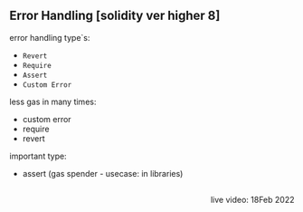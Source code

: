 ## Error Handling [solidity ver higher 8]

error handling type`s:
- `Revert`
- `Require`
- `Assert`
- `Custom Error`

less gas in many times:
- custom error
- require
- revert

important type:
- assert  (gas spender - usecase: in libraries)

##

<p align="right">
live video: 18Feb 2022
</p>
